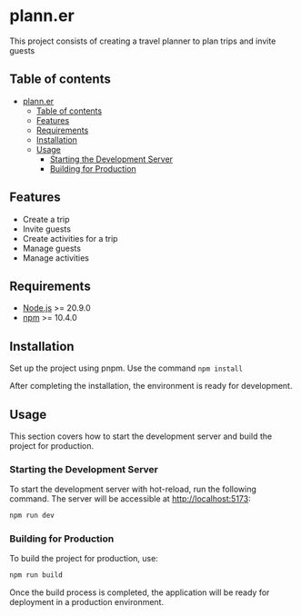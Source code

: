# plann.er

This project consists of creating a travel planner to plan trips and invite guests

## Table of contents

- [plann.er](#plann.er)
	- [Table of contents](#table-of-contents)
	- [Features](#features)
	- [Requirements](#requirements)
	- [Installation](#installation)
	- [Usage](#usage)
		- [Starting the Development Server](#starting-the-development-server)
		- [Building for Production](#building-for-production)
		
## Features

- Create a trip
- Invite guests
- Create activities for a trip
- Manage guests
- Manage activities

## Requirements

- [Node.js](https://nodejs.org/en/) >= 20.9.0
- [npm]([https://pnpm.js.org/](https://www.npmjs.com/)) >= 10.4.0

## Installation

Set up the project using pnpm. Use the command
`npm install`

After completing the installation, the environment is ready for development.

## Usage

This section covers how to start the development server and build the project for production.

### Starting the Development Server

To start the development server with hot-reload, run the following command. The server will be accessible at [http://localhost:5173](http://localhost:5173):

```bash
npm run dev
```

### Building for Production

To build the project for production, use:

```bash
npm run build
```

Once the build process is completed, the application will be ready for deployment in a production environment.


